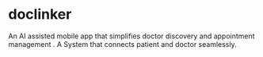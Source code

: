 # doclinker
An AI assisted mobile app that simplifies doctor discovery and appointment management . A System that connects patient and doctor seamlessly. 

